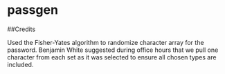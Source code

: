 # passgen

##Credits

Used the Fisher-Yates algorithm to randomize character array for the password.
Benjamin White suggested during office hours that we pull one character from each set as it was selected to ensure all chosen types are included.